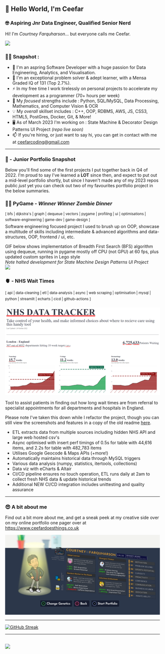 ## 👋 Hello World, I'm Ceefar  
### 🤓 Aspiring Jnr Data Engineer, Qualified Senior Nerd  

Hi! I'm _Courtney Farquharson_... but everyone calls me Ceefar. 

<div>
  <img src="https://ceefardoesthings.co.uk/wp-content/uploads/2020/02/meselect2.png" width="300"/>
</div> 



### :man_technologist: Snapshot :

- :telescope: I'm an aspring Software Developer with a huge passion for Data Engineering, Analytics, and Visualisation.
- :seedling: I'm an exceptional problem solver & adept learner, with a Mensa Graded IQ of 131 (Top 2.7%).
- :zap: In my free time I work tirelessly on personal projects to accelerate my development as a programmer (70+ hours per week)
- :flashlight: My *focused* strengths include : Python, SQL/MySQL, Data Processing, Mathematics, and Computer Vision & OCR   
- :bulb: My *overall* skillset includes : C++, OOP, RDBMS, AWS, JS, CSS3, HTML5, PostGres, Docker, Git, & More!   
- :desktop_computer: As of March 2023 I'm working on : State Machine & Decorator Design Patterns UI Project *(repo live soon)* 
- :mailbox: If you're hiring, or just want to say hi,  you can get in contact with me at ceefarcoding@gmail.com  

---   

### :floppy_disk: - Junior Portfolio Snapshot

Below you'll find some of the first projects I put together back in Q4 of 2022. I'm proud to say I've learned a **LOT** since then, and expect to put out a mid-level portfolio shortly, but since I haven't made any of my 2023 repos public *just* yet you can check out two of my favourites portfolio project in the below summaries. 
     
### :zombie_man: PyGame - *Winner Winner Zombie Dinner*    
<sup>[ bfs | dijkstra's | graph | dequeue | vectors | pygame | profiling | ui | optimisations | software-engineering | game-dev | game-design ]</sup>     
Software engineering focused project I used to brush up on OOP, showcase a multitude of skills including intermediate & advanced algorithms and data-structures, OOP, frontend / ui, etc.   
   
GIF below shows implementation of Breadth First Search (BFS) algorithm using dequeue, running in pygame mostly off CPU (not GPU) at 60 fps, plus updated custom sprites in Lego style     
*Note halted development for State Machine Design Patterns UI Project*     
![](https://github.com/ceefar/WinnerWinner_ZombieDinner_PyGame/blob/master/pathinding_optimised_at_20fps_800_13s.gif)  


### :anatomical_heart: - NHS Wait Times   
<sup>[ api | data-cleaning | etl | data-analysis | async | web scraping | optimisation | mysql | python | streamlit | echarts | cicd | github-actions ]</sup>      
   
<img src="https://github.com/ceefar/PyGame/blob/master/RepoImages/v2_home_concept_preview.png" width="800">   
  
Tool to assist patients in finding out how long wait times are from referral to specialist appointments for all departments and hospitals in England.  
   
Please note I've taken this down while I refactor the project, though you can still view the screenshots and features in a copy of the old readme [here](https://github.com/ceefar/NHS_Readme).
  
- ETL extracts data from multiple sources including hidden NHS API and large web hosted csv's
- Async optimised with insert perf timings of 0.5s for table with 44,616 items, and 2.2s for table with 482,783 items
- Utilises Google Geocode & Maps APIs (+more!) 
- Automatically maintains historical data through MySQL triggers 
- Various data analysis (numpy, statistics, itertools, collections) 
- Data viz with eCharts & Altair
- CI/CD pipeline ensures no touch operation, ETL runs daily at 2am to collect fresh NHS data & update historical trends
- Additional NEW CI/CD integration includes unittesting and quality assurance
     
   
---
  
### :sunglasses: A bit about me  
Find out a bit more about me, and get a sneak peek at my creative side over on my online portfolio one pager over at
https://www.ceefardoesthings.co.uk

<img src="https://github.com/ceefar/PyGame/blob/master/RepoImages/portfolio_hero.png" width="800">   

---
  
[![GitHub Streak](http://github-readme-streak-stats.herokuapp.com?user=ceefar&theme=calm)](https://git.io/streak-stats)  
  
---
   
<div>
  <img src="https://komarev.com/ghpvc/?username=ceefar&style=for-the-badge&color=orange" alt=""/>
  <img alt='' src='https://img.shields.io/badge/Mensa_IQ - 131-100000?style=for-the-badge&logo=&logoColor=white&labelColor=626262&color=3206AD'/>
</div>
<div>
<!-- <img alt="youtube views" src="https://github-readme-youtube-stats.herokuapp.com/views/index.php?id=UCEo08PjhwFLc4Je2OWmkbAg&key=AIzaSyC52e2XmT5tLchD4oPB7AqUf3aa1YZ3ysc&style=for-the-badge"/>
 <img alt="youtube views" src="https://github-readme-youtube-stats.herokuapp.com/subscribers/index.php?id=UCEo08PjhwFLc4Je2OWmkbAg&key=AIzaSyC52e2XmT5tLchD4oPB7AqUf3aa1YZ3ysc&style=for-the-badge"/>
-->
</div>

<div id="header">
  <img src="https://thehardgainerbible.com/wp-content/uploads/2022/05/yes_i_made_this_myself-1.gif" width="200"/>
</div>  
  
